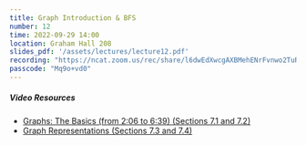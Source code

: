 ```yaml
---
title: Graph Introduction & BFS
number: 12
time: 2022-09-29 14:00
location: Graham Hall 208
slides_pdf: '/assets/lectures/lecture12.pdf'
recording: "https://ncat.zoom.us/rec/share/l6dwEdXwcgAXBMehENrFvnwo2TuRqxL8_pYky-LdGKC2d5HmI3Ml5yKvYrMqs0j_.ZD6KB9dJ-hmPDeWI"
passcode: "Mq9o+vd0"
---
```


##### Video Resources
- [Graphs: The Basics (from 2:06 to 6:39) (Sections 7.1 and 7.2)](https://www.youtube.com/watch?v=4Ih3UhVuEtw&list=PLEGCF-WLh2RJ5W-pt-KE9GUArTDzVwL1P&index=1)
- [Graph Representations (Sections 7.3 and 7.4)](https://www.youtube.com/watch?v=b-Mfu8dPv9U&list=PLEGCF-WLh2RJ5W-pt-KE9GUArTDzVwL1P&index=2)
